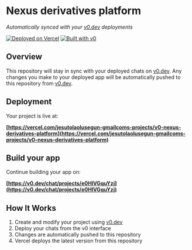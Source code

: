 # Nexus derivatives platform

*Automatically synced with your [v0.dev](https://v0.dev) deployments*

[![Deployed on Vercel](https://img.shields.io/badge/Deployed%20on-Vercel-black?style=for-the-badge&logo=vercel)](https://vercel.com/jesutolaolusegun-gmailcoms-projects/v0-nexus-derivatives-platform)
[![Built with v0](https://img.shields.io/badge/Built%20with-v0.dev-black?style=for-the-badge)](https://v0.dev/chat/projects/e0HlVGquYzj)

## Overview

This repository will stay in sync with your deployed chats on [v0.dev](https://v0.dev).
Any changes you make to your deployed app will be automatically pushed to this repository from [v0.dev](https://v0.dev).

## Deployment

Your project is live at:

**[https://vercel.com/jesutolaolusegun-gmailcoms-projects/v0-nexus-derivatives-platform](https://vercel.com/jesutolaolusegun-gmailcoms-projects/v0-nexus-derivatives-platform)**

## Build your app

Continue building your app on:

**[https://v0.dev/chat/projects/e0HlVGquYzj](https://v0.dev/chat/projects/e0HlVGquYzj)**

## How It Works

1. Create and modify your project using [v0.dev](https://v0.dev)
2. Deploy your chats from the v0 interface
3. Changes are automatically pushed to this repository
4. Vercel deploys the latest version from this repository